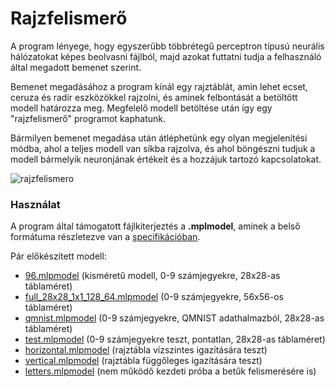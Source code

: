 # Rajzfelismerő

A program lényege, hogy egyszerűbb többrétegű perceptron típusú neurális hálózatokat képes beolvasni fájlból, majd azokat futtatni tudja a felhasználó által megadott bemenet szerint.

Bemenet megadásához a program kínál egy rajztáblát, amin lehet ecset, ceruza és radír eszközökkel rajzolni, és aminek felbontását a betöltött modell határozza meg.
Megfelelő modell betöltése után így egy "rajzfelismerő" programot kaphatunk.

Bármilyen bemenet megadása után átléphetünk egy olyan megjelenítési módba, ahol a teljes modell van síkba rajzolva, és ahol böngészni tudjuk a modell bármelyik neuronjának értékeit és a hozzájuk tartozó kapcsolatokat.

![rajzfelismero](https://github.com/user-attachments/assets/b44293af-6376-4155-a4d6-26da3e90b742)

### Használat
A program által támogatott fájlkiterjeztés a **.mplmodel**, aminek a belső formátuma részletezve van a [specifikációban](specifikacio.pdf).

Pár előkészített modell:
- [96.mlpmodel](96.mlpmodel) (kisméretű modell, 0-9 számjegyekre, 28x28-as táblaméret)
- [full_28x28_1x1_128_64.mlpmodel](full_28x28_1x1_128_64.mlpmodel) (0-9 számjegyekre, 56x56-os táblaméret)
- [qmnist.mlpmodel](qmnist.mlpmodel) (0-9 számjegyekre, QMNIST adathalmazból, 28x28-as táblaméret)
- [test.mlpmodel](test.mlpmodel) (0-9 számjegyekre teszt, pontatlan, 28x28-as táblaméret)
- [horizontal.mlpmodel](horizontal.mlpmodel) (rajztábla vízszintes igazítására teszt)
- [vertical.mlpmodel](vertical.mlpmodel) (rajztábla függőleges igazítására teszt)
- [letters.mlpmodel](letters.mlpmodel) (nem működő kezdeti próba a betűk felismerésére is)
